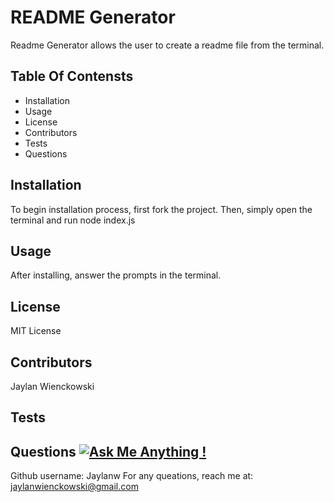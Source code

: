 
# README Generator
  Readme Generator allows the user to create a readme file from the terminal.
  
## Table Of Contensts
  - Installation
  - Usage
  - License
  - Contributors
  - Tests 
  - Questions
  

## Installation
  To begin installation process, first fork the project. Then, simply open the terminal and run node index.js
  
## Usage
  After installing, answer the prompts in the terminal.
  
## License
  MIT License
      
## Contributors
  Jaylan Wienckowski
  
## Tests
      
  
## Questions   [![Ask Me Anything !](https://img.shields.io/badge/Ask%20me-anything-1abc9c.svg)](https://GitHub.com/Naereen/ama)
  Github username: Jaylanw
  For any queations, reach me at:
  jaylanwienckowski@gmail.com
  
